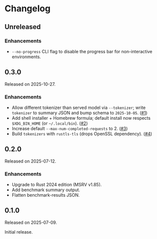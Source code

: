 # Changelog

## Unreleased

### Enhancements

- `--no-progress` CLI flag to disable the progress bar for non-interactive environments.

## 0.3.0

Released on 2025-10-27.

### Enhancements

- Allow different tokenizer than served model via `--tokenizer`; write `tokenizer` to summary JSON and bump schema to `2025-10-05`. ([#1](https://github.com/jpreagan/llmnop/pull/1))
- Add shell installer + Homebrew formula; default install now respects `$XDG_BIN_HOME` (or `~/.local/bin`). ([#2](https://github.com/jpreagan/llmnop/pull/2))
- Increase default `--max-num-completed-requests` to 2. ([#3](https://github.com/jpreagan/llmnop/pull/3))
- Build `tokenizers` with `rustls-tls` (drops OpenSSL dependency). ([#4](https://github.com/jpreagan/llmnop/pull/4))

## 0.2.0

Released on 2025-07-12.

### Enhancements

- Upgrade to Rust 2024 edition (MSRV v1.85).
- Add benchmark summary output.
- Flatten benchmark-results JSON.

## 0.1.0

Released on 2025-07-09.

Initial release.
